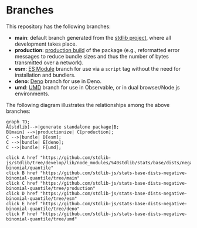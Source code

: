 <!--

@license Apache-2.0

Copyright (c) 2022 The Stdlib Authors.

Licensed under the Apache License, Version 2.0 (the "License");
you may not use this file except in compliance with the License.
You may obtain a copy of the License at

    http://www.apache.org/licenses/LICENSE-2.0

Unless required by applicable law or agreed to in writing, software
distributed under the License is distributed on an "AS IS" BASIS,
WITHOUT WARRANTIES OR CONDITIONS OF ANY KIND, either express or implied.
See the License for the specific language governing permissions and
limitations under the License.

-->

# Branches

This repository has the following branches:

-   **main**: default branch generated from the [stdlib project][stdlib-url], where all development takes place.
-   **production**: [production build][production-url] of the package (e.g., reformatted error messages to reduce bundle sizes and thus the number of bytes transmitted over a network).
-   **esm**: [ES Module][esm-url] branch for use via a `script` tag without the need for installation and bundlers.
-   **deno**: [Deno][deno-url] branch for use in Deno.
-   **umd**: [UMD][umd-url] branch for use in Observable, or in dual browser/Node.js environments.

The following diagram illustrates the relationships among the above branches:

```mermaid
graph TD;
A[stdlib]-->|generate standalone package|B;
B[main] -->|productionize| C[production];
C -->|bundle| D[esm];
C -->|bundle| E[deno];
C -->|bundle| F[umd];

click A href "https://github.com/stdlib-js/stdlib/tree/develop/lib/node_modules/%40stdlib/stats/base/dists/negative-binomial/quantile"
click B href "https://github.com/stdlib-js/stats-base-dists-negative-binomial-quantile/tree/main"
click C href "https://github.com/stdlib-js/stats-base-dists-negative-binomial-quantile/tree/production"
click D href "https://github.com/stdlib-js/stats-base-dists-negative-binomial-quantile/tree/esm"
click E href "https://github.com/stdlib-js/stats-base-dists-negative-binomial-quantile/tree/deno"
click F href "https://github.com/stdlib-js/stats-base-dists-negative-binomial-quantile/tree/umd"
```

[stdlib-url]: https://github.com/stdlib-js/stdlib/tree/develop/lib/node_modules/%40stdlib/stats/base/dists/negative-binomial/quantile
[production-url]: https://github.com/stdlib-js/stats-base-dists-negative-binomial-quantile/tree/production
[deno-url]: https://github.com/stdlib-js/stats-base-dists-negative-binomial-quantile/tree/deno
[umd-url]: https://github.com/stdlib-js/stats-base-dists-negative-binomial-quantile/tree/umd
[esm-url]: https://github.com/stdlib-js/stats-base-dists-negative-binomial-quantile/tree/esm